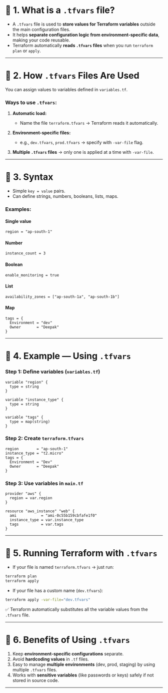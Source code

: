 # 🌟 **1. What is a `.tfvars` file?**

* A `.tfvars` file is used to **store values for Terraform variables** outside the main configuration files.
* It helps **separate configuration logic from environment-specific data**, making your code reusable.
* Terraform automatically **reads `.tfvars` files** when you run `terraform plan` or `apply`.

---

# 🌟 **2. How `.tfvars` Files Are Used**

You can assign values to variables defined in `variables.tf`.

### Ways to use `.tfvars`:

1. **Automatic load:**

   * Name the file `terraform.tfvars` → Terraform reads it automatically.
2. **Environment-specific files:**

   * e.g., `dev.tfvars`, `prod.tfvars` → specify with `-var-file` flag.
3. **Multiple `.tfvars` files** → only one is applied at a time with `-var-file`.

---

# 🌟 **3. Syntax**

* Simple `key = value` pairs.
* Can define strings, numbers, booleans, lists, maps.

### Examples:

#### **Single value**

```hcl
region = "ap-south-1"
```

#### **Number**

```hcl
instance_count = 3
```

#### **Boolean**

```hcl
enable_monitoring = true
```

#### **List**

```hcl
availability_zones = ["ap-south-1a", "ap-south-1b"]
```

#### **Map**

```hcl
tags = {
  Environment = "dev"
  Owner       = "Deepak"
}
```

---

# 🌟 **4. Example — Using `.tfvars`**

### Step 1: Define variables (`variables.tf`)

```hcl
variable "region" {
  type = string
}

variable "instance_type" {
  type = string
}

variable "tags" {
  type = map(string)
}
```

### Step 2: Create `terraform.tfvars`

```hcl
region        = "ap-south-1"
instance_type = "t2.micro"
tags = {
  Environment = "Dev"
  Owner       = "Deepak"
}
```

### Step 3: Use variables in `main.tf`

```hcl
provider "aws" {
  region = var.region
}

resource "aws_instance" "web" {
  ami           = "ami-0c55b159cbfafe1f0"
  instance_type = var.instance_type
  tags          = var.tags
}
```

---

# 🌟 **5. Running Terraform with `.tfvars`**

* If your file is named `terraform.tfvars` → just run:

```bash
terraform plan
terraform apply
```

* If your file has a custom name (`dev.tfvars`):

```bash
terraform apply -var-file="dev.tfvars"
```

✅ Terraform automatically substitutes all the variable values from the `.tfvars` file.

---

# 🌟 **6. Benefits of Using `.tfvars`**

1. Keep **environment-specific configurations** separate.
2. Avoid **hardcoding values** in `.tf` files.
3. Easy to manage **multiple environments** (dev, prod, staging) by using multiple `.tfvars` files.
4. Works with **sensitive variables** (like passwords or keys) safely if not stored in source code.

---
